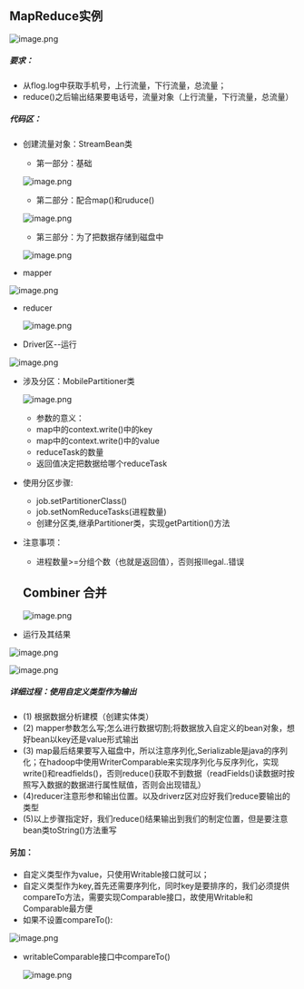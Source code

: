 ## MapReduce实例

![image.png](https://upload-images.jianshu.io/upload_images/14466577-6a4e69e895734439.png?imageMogr2/auto-orient/strip%7CimageView2/2/w/1240)

##### 要求：
* 从flog.log中获取手机号，上行流量，下行流量，总流量；
* reduce()之后输出结果要电话号，流量对象（上行流量，下行流量，总流量）
##### 代码区：
* 创建流量对象：StreamBean类
  * 第一部分：基础

  ![image.png](https://upload-images.jianshu.io/upload_images/14466577-3e0633c00eff8538.png?imageMogr2/auto-orient/strip%7CimageView2/2/w/1240)
  
  * 第二部分：配合map()和ruduce()
  
  ![image.png](https://upload-images.jianshu.io/upload_images/14466577-eee1f9e5be912b12.png?imageMogr2/auto-orient/strip%7CimageView2/2/w/1240)
  
   * 第三部分：为了把数据存储到磁盘中
   
   ![image.png](https://upload-images.jianshu.io/upload_images/14466577-e1bc7af4f29d90e2.png?imageMogr2/auto-orient/strip%7CimageView2/2/w/1240)
  
*  mapper

  ![image.png](https://upload-images.jianshu.io/upload_images/14466577-402a64f5f1608bc3.png?imageMogr2/auto-orient/strip%7CimageView2/2/w/1240)

* reducer

  ![image.png](https://upload-images.jianshu.io/upload_images/14466577-04f84b35283b73d2.png?imageMogr2/auto-orient/strip%7CimageView2/2/w/1240)
  
* Driver区--运行

 ![image.png](https://upload-images.jianshu.io/upload_images/14466577-46ff514b5a5f3331.png?imageMogr2/auto-orient/strip%7CimageView2/2/w/1240)
 
* 涉及分区：MobilePartitioner类
  
   ![image.png](https://upload-images.jianshu.io/upload_images/14466577-0b45be4d24e6f167.png?imageMogr2/auto-orient/strip%7CimageView2/2/w/1240)
   
   * 参数的意义：
   * map中的context.write()中的key
   * map中的context.write()中的value
   * reduceTask的数量
   * 返回值决定把数据给哪个reduceTask
* 使用分区步骤:
   * job.setPartitionerClass()
   * job.setNomReduceTasks(进程数量)
   * 创建分区类,继承Partitioner类，实现getPartition()方法
* 注意事项：
   * 进程数量>=分组个数（也就是返回值），否则报Illegal..错误
   
   ## Combiner 合并
   
   ![image.png](https://upload-images.jianshu.io/upload_images/14466577-89b24510c3f888ff.png?imageMogr2/auto-orient/strip%7CimageView2/2/w/1240)

* 运行及其结果

 ![image.png](https://upload-images.jianshu.io/upload_images/14466577-6af9ab338b66397f.png?imageMogr2/auto-orient/strip%7CimageView2/2/w/1240)

 ![image.png](https://upload-images.jianshu.io/upload_images/14466577-85ac2a7b88d00cfa.png?imageMogr2/auto-orient/strip%7CimageView2/2/w/1240)


 ##### 详细过程：使用自定义类型作为输出
* (1) 根据数据分析建模（创建实体类）
* (2) mapper参数怎么写;怎么进行数据切割;将数据放入自定义的bean对象，想好bean以key还是value形式输出
* (3) map最后结果要写入磁盘中，所以注意序列化,Serializable是java的序列化；在hadoop中使用WriterComparable来实现序列化与反序列化，实现write()和readfields()，否则reduce()获取不到数据（readFields()读数据时按照写入数据的数据进行属性赋值，否则会出现错乱）
* (4)reducer注意形参和输出位置。以及driverz区对应好我们reduce要输出的类型
* (5)以上步骤指定好，我们reduce()结果输出到我们的制定位置，但是要注意bean类toString()方法重写

#### 另加：
* 自定义类型作为value，只使用Writable接口就可以；
* 自定义类型作为key,首先还需要序列化，同时key是要排序的，我们必须提供compareTo方法，需要实现Comparable接口，故使用Writable和Comparable最方便
 * 如果不设置compareTo():
 
 ![image.png](https://upload-images.jianshu.io/upload_images/14466577-21440808d779ea7f.png?imageMogr2/auto-orient/strip%7CimageView2/2/w/1240)

* writableComparable接口中compareTo()
   
   ![image.png](https://upload-images.jianshu.io/upload_images/14466577-86f033fa57a376a7.png?imageMogr2/auto-orient/strip%7CimageView2/2/w/1240)
   

